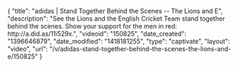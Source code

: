 {
    "title": "adidas | Stand Together Behind the Scenes -- The Lions and E",
    "description": "See the Lions and the English Cricket Team stand together behind the scenes. Show your support for the men in red: http:\/\/a.did.as\/11i529x.",
    "videoid": "150825",
    "date_created": "1396646879",
    "date_modified": "1418181255",
    "type": "captivate",
    "layout": "video",
    "url": "\/v\/adidas-stand-together-behind-the-scenes-the-lions-and-e\/150825"
}